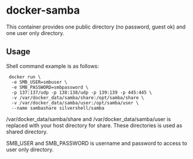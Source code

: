 # docker-samba

This container provides one public directory (no password, guest ok) and one user only directory.


## Usage

Shell command example is as follows:

```
 docker run \
  -e SMB_USER=smbuser \
  -e SMB_PASSWORD=smbpassword \
  -p 137:137/udp -p 138:138/udp -p 139:139 -p 445:445 \
  -v /var/docker_data/samba/share:/opt/samba/share \
  -v /var/docker_data/samba/user:/opt/samba/user \
  --name sambashare silvershell/samba
```

/var/docker_data/samba/share and /var/docker_data/samba/user is replaced with your host directory for share.
These directories is used as shared directory.

SMB_USER and SMB_PASSWORD is username and password to access to user only directory.

